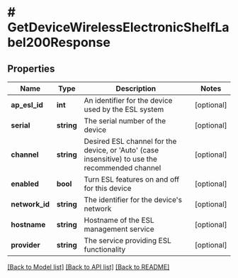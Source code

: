 # # GetDeviceWirelessElectronicShelfLabel200Response

## Properties

Name | Type | Description | Notes
------------ | ------------- | ------------- | -------------
**ap_esl_id** | **int** | An identifier for the device used by the ESL system | [optional]
**serial** | **string** | The serial number of the device | [optional]
**channel** | **string** | Desired ESL channel for the device, or &#39;Auto&#39; (case insensitive) to use the recommended channel | [optional]
**enabled** | **bool** | Turn ESL features on and off for this device | [optional]
**network_id** | **string** | The identifier for the device&#39;s network | [optional]
**hostname** | **string** | Hostname of the ESL management service | [optional]
**provider** | **string** | The service providing ESL functionality | [optional]

[[Back to Model list]](../../README.md#models) [[Back to API list]](../../README.md#endpoints) [[Back to README]](../../README.md)
